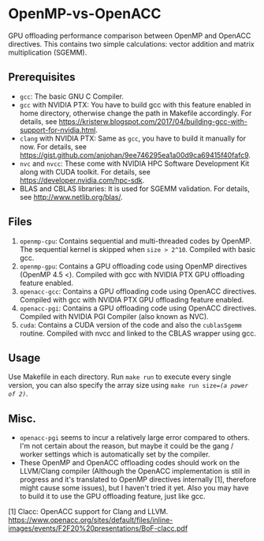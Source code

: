 # OpenMP-vs-OpenACC
GPU offloading performance comparison between OpenMP and OpenACC directives.
This contains two simple calculations: vector addition and matrix multiplication (SGEMM).

## Prerequisites
* `gcc`: The basic GNU C Compiler.
* `gcc` with NVIDIA PTX: You have to build gcc with this feature enabled in home directory, otherwise change the path in Makefile accordingly. For details, see https://kristerw.blogspot.com/2017/04/building-gcc-with-support-for-nvidia.html.
* `clang` with NVIDIA PTX: Same as `gcc`, you have to build it manually for now. For details, see https://gist.github.com/anjohan/9ee746295ea1a00d9ca69415f40fafc9.
* `nvc` and `nvcc`: These come with NVIDIA HPC Software Development Kit along with CUDA toolkit. For details, see https://developer.nvidia.com/hpc-sdk.
* BLAS and CBLAS libraries: It is used for SGEMM validation. For details, see http://www.netlib.org/blas/.

## Files
1. `openmp-cpu`: Contains sequential and multi-threaded codes by OpenMP. The sequential kernel is skipped when `size > 2^10`. Compiled with basic gcc.
2. `openmp-gpu`: Contains a GPU offloading code using OpenMP directives (OpenMP 4.5 <). Compiled with gcc with NVIDIA PTX GPU offloading feature enabled.
3. `openacc-gcc`: Contains a GPU offloading code using OpenACC directives. Compiled with gcc with NVIDIA PTX GPU offloading feature enabled.
4. `openacc-pgi`: Contains a GPU offloading code using OpenACC directives. Compiled with NVIDIA PGI Compiler (also known as NVC).
5. `cuda`: Contains a CUDA version of the code and also the `cublasSgemm` routine. Compiled with nvcc and linked to the CBLAS wrapper using gcc.

## Usage
Use Makefile in each directory. Run `make run` to execute every single version, you can also specify the array size using <code>make run size=*(a power of 2)*</code>.

## Misc.
* `openacc-pgi` seems to incur a relatively large error compared to others. I'm not certain about the reason, but maybe it could be the gang / worker settings which is automatically set by the compiler.
* These OpenMP and OpenACC offloading codes should work on the LLVM/Clang compiler (Although the OpenACC implementation is still in progress and it's translated to OpenMP directives internally [1], therefore might cause some issues), but I haven't tried it yet. Also you may have to build it to use the GPU offloading feature, just like gcc. 

[1] Clacc: OpenACC support for Clang and LLVM. https://www.openacc.org/sites/default/files/inline-images/events/F2F20%20presentations/BoF-clacc.pdf
